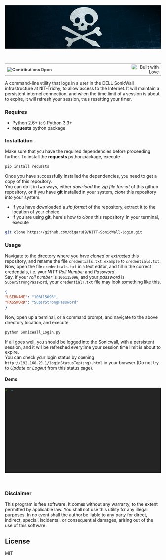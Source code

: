 
<p align="center">
<img src="images/header.jpg" alt="NIT-Trichy SonicWall Login Utility" />  
</p>
<br>

<table>
    <tr> 
        <td width="80%" ><img src="https://img.shields.io/badge/contributions-welcome-brightgreen.svg?style=flat" alt="Contributions Open"/> </td>
        <td width="50%" align="right"><img src="http://forthebadge.com/images/badges/built-with-love.svg" alt="Built with Love" /> </td>
    </tr>
</table>


A command-line utility that logs in a user in the DELL SonicWall infrastructure at NIT-Trichy, to allow access to the Internet. It will maintain a persistent internet connection, and when the time limit of a session is about to expire, it will refresh your session, thus resetting your timer.

### Requires
- Python 2.6+ (or) Python 3.3+
- **requests** python package

### Installation
Make sure that you have the required dependencies before proceeding further. To install the **requests** python package, execute 
```sh
pip install requests
```
Once you have successfully installed the dependencies, you need to get a copy of this repository.  
You can do it in two ways, either *download* the *zip file format* of this github repository, or if you have **git** installed in your system, *clone* this repository into your system.
- If you have downloaded a *zip format* of the repository, extract it to the location of your choice.
- If you are using **git**, here's how to *clone* this repository. In your terminal, execute
```sh
git clone https://github.com/digaru19/NITT-SonicWall-Login.git
```

### Usage

Navigate to the directory where you have *cloned* or *extracted* this repository, and rename the file `credentials.txt.example` to `credentials.txt`. Now, open the file `credentials.txt` in a text editor, and fill in the correct credentials, i.e. your *NITT Roll Number* and *Password*.  
Say, if your *roll number* is `106115096`, and your *password* is `SuperStrongPassword`, your `credentials.txt` file may look something like this, 
```json
{
"USERNAME": "106115096",
"PASSWORD": "SuperStrongPassword"
}
```

Now, open up a terminal, or a command prompt, and navigate to the above directory location, and execute 
```python
python SonicWall_Login.py 
```
If all goes well, you should be logged into the Sonicwall, with a persistent session, and it will be refreshed everytime your session time limit is about to expire.  
You can check your login status by opening `http://192.168.20.1/loginStatusTop(eng).html` in your browser (Do not try to *Update* or *Logout* from this status page).  

#### Demo 
<p align="center">
<img src="images/demo.gif" alt="Usage Demo" />  
</p>
<br>

### Disclaimer
This program is free software. It comes without any warranty, to the extent permitted by applicable law. You shall not use this utility for any illegal purposes. In no event shall the author be liable to any party for direct, indirect, special, incidental, or consequential damages, arising out of the use of this software.

License
----
MIT

